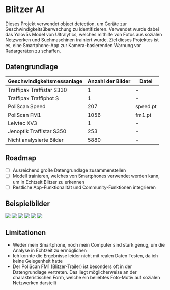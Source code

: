 # Blitzer AI
Dieses Projekt verwendet object detection, um Geräte zur Geschwindigkeitsüberwachung zu identifizieren. Verwendet wurde dabei das Yolov5s Model von Ultralytics, welches mithilfe von Fotos aus sozialen Netzwerken und Suchmaschinen trainiert wurde. Ziel dieses Projektes ist es, eine Smartphone-App zur Kamera-basierenden Warnung vor Radargeräten zu schaffen. 
## Datengrundlage
| Geschwindigkeitsmessanlage | Anzahl der Bilder | Datei |
|--|--|--|
| Traffipax Traffistar S330 | 1 | - |
| Traffipax Traffiphot S | 1 | - |
| PoliScan Speed | 207 | speed.pt |
| PoliScan FM1| 1056 | fm1.pt |
| Leivtec XV3 | 1| - |
| Jenoptik Traffistar S350 | 253 | - |
| Nicht analysierte Bilder | 5880 | - |

## Roadmap
 - [ ] Ausreichend große Datengrundlage zusammenstellen
 - [ ] Modell trainieren, welches von Smartphones verwendet werden kann, um in Echtzeit Blitzer zu erkennen
 - [ ] Restliche App-Funktionalität und Community-Funktionen integrieren

## Beispielbilder
<img src="https://raw.githubusercontent.com/habibhaidari1/blitzer-ai/master/bilder/1.jpg" />
<img src="https://raw.githubusercontent.com/habibhaidari1/blitzer-ai/master/bilder/2.jpg" />
<img src="https://raw.githubusercontent.com/habibhaidari1/blitzer-ai/master/bilder/3.jpg" />
<img src="https://raw.githubusercontent.com/habibhaidari1/blitzer-ai/master/bilder/4.jpg" />
<img src="https://raw.githubusercontent.com/habibhaidari1/blitzer-ai/master/bilder/5.jpg" />
<img src="https://raw.githubusercontent.com/habibhaidari1/blitzer-ai/master/bilder/6.jpg" />

## Limitationen
 - Weder mein Smartphone, noch mein Computer sind stark genug, um die
   Analyse in Echtzeit zu ermöglichen  
 - Ich konnte die Ergebnisse leider nicht mit realen Daten Testen, da ich keine Gelegenheit hatte
 - Der PoliScan FM1 (Blitzer-Trailer) ist besonders oft in der Datengrundlage vertreten. Das liegt möglicherweise an der charakteristischen Form, welche ein beliebtes Foto-Motiv auf sozialen Netzwerken darstellt